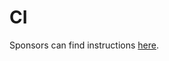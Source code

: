 # CI

<sponsor-banner />

Sponsors can find instructions [here](https://github.com/harlan-zw/unlighthouse).
